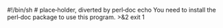 #!/bin/sh  #  place‐holder, diverted by perl‐doc echo You need to
install the perl‐doc package to use this program. >&2 exit 1

